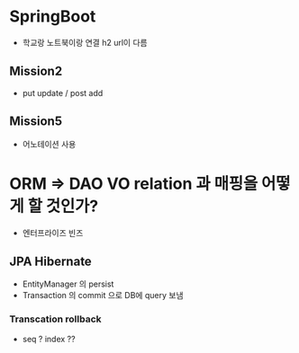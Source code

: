 # SpringBoot
 + 학교랑 노트북이랑 연결 h2 url이 다름


## Mission2 
 - put update / post add 

## Mission5 
 - 어노테이션 사용

# ORM => DAO VO relation 과 매핑을 어떻게 할 것인가?
 - 엔터프라이즈 빈즈

## JPA Hibernate
 - EntityManager 의 persist
 - Transaction 의 commit 으로 DB에 query 보냄
### Transcation rollback
 - seq ? index ??